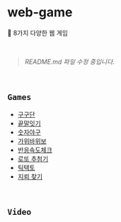 # web-game
🍬 8가지 다양한 웹 게임

</br>

> *README.md 파일 수정 중입니다.*

</br>

## `Games`
  * [구구단](https://github.com/hyejooLim/myLearning/tree/main/React/Games/%EA%B5%AC%EA%B5%AC%EB%8B%A8)
  * [끝말잇기](https://github.com/hyejooLim/myLearning/tree/main/React/Games/%EB%81%9D%EB%A7%90%EC%9E%87%EA%B8%B0)
  * [숫자야구](https://github.com/hyejooLim/myLearning/tree/main/React/Games/%EC%88%AB%EC%9E%90%EC%95%BC%EA%B5%AC)
  * [가위바위보](https://github.com/hyejooLim/myLearning/tree/main/React/Games/%EA%B0%80%EC%9C%84%EB%B0%94%EC%9C%84%EB%B3%B4)
  * [반응속도체크](https://github.com/hyejooLim/myLearning/tree/main/React/Games/%EB%B0%98%EC%9D%91%EC%86%8D%EB%8F%84%EC%B2%B4%ED%81%AC)
  * [로또 추첨기](https://github.com/hyejooLim/myLearning/tree/main/React/Games/%EB%A1%9C%EB%98%90%EC%B6%94%EC%B2%A8%EA%B8%B0)
  * [틱택토](https://github.com/hyejooLim/myLearning/tree/main/React/Games/%ED%8B%B1%ED%83%9D%ED%86%A0)
  * [지뢰 찾기]()

</br>

## `Video`
